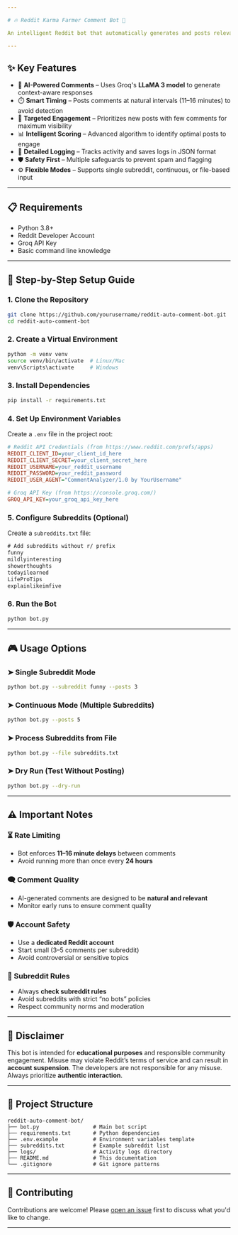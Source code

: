 ```yaml
---

# 🔥 Reddit Karma Farmer Comment Bot 🤖

An intelligent Reddit bot that automatically generates and posts relevant comments using **Groq's lightning-fast AI models**. Perfect for engaging with communities while maintaining natural interaction patterns.

---
```


## ✨ Key Features

* 🤖 **AI-Powered Comments** – Uses Groq's **LLaMA 3 model** to generate context-aware responses
* ⏱️ **Smart Timing** – Posts comments at natural intervals (11–16 minutes) to avoid detection
* 🎯 **Targeted Engagement** – Prioritizes new posts with few comments for maximum visibility
* 📊 **Intelligent Scoring** – Advanced algorithm to identify optimal posts to engage
* 📝 **Detailed Logging** – Tracks activity and saves logs in JSON format
* 🛡️ **Safety First** – Multiple safeguards to prevent spam and flagging
* ⚙️ **Flexible Modes** – Supports single subreddit, continuous, or file-based input

---

## 📋 Requirements

* Python 3.8+
* Reddit Developer Account
* Groq API Key
* Basic command line knowledge

---

## 🚀 Step-by-Step Setup Guide

### 1. Clone the Repository

```bash
git clone https://github.com/yourusername/reddit-auto-comment-bot.git
cd reddit-auto-comment-bot
```

### 2. Create a Virtual Environment

```bash
python -m venv venv
source venv/bin/activate  # Linux/Mac
venv\Scripts\activate     # Windows
```

### 3. Install Dependencies

```bash
pip install -r requirements.txt
```

### 4. Set Up Environment Variables

Create a `.env` file in the project root:

```ini
# Reddit API Credentials (from https://www.reddit.com/prefs/apps)
REDDIT_CLIENT_ID=your_client_id_here
REDDIT_CLIENT_SECRET=your_client_secret_here
REDDIT_USERNAME=your_reddit_username
REDDIT_PASSWORD=your_reddit_password
REDDIT_USER_AGENT="CommentAnalyzer/1.0 by YourUsername"

# Groq API Key (from https://console.groq.com/)
GROQ_API_KEY=your_groq_api_key_here
```

### 5. Configure Subreddits (Optional)

Create a `subreddits.txt` file:

```txt
# Add subreddits without r/ prefix
funny
mildlyinteresting
showerthoughts
todayilearned
LifeProTips
explainlikeimfive
```

### 6. Run the Bot

```bash
python bot.py
```

---

## 🎮 Usage Options

### ➤ Single Subreddit Mode

```bash
python bot.py --subreddit funny --posts 3
```

### ➤ Continuous Mode (Multiple Subreddits)

```bash
python bot.py --posts 5
```

### ➤ Process Subreddits from File

```bash
python bot.py --file subreddits.txt
```

### ➤ Dry Run (Test Without Posting)

```bash
python bot.py --dry-run
```

---

## ⚠️ Important Notes

### ⏳ Rate Limiting

* Bot enforces **11–16 minute delays** between comments
* Avoid running more than once every **24 hours**

### 🗨️ Comment Quality

* AI-generated comments are designed to be **natural and relevant**
* Monitor early runs to ensure comment quality

### 🛡️ Account Safety

* Use a **dedicated Reddit account**
* Start small (3–5 comments per subreddit)
* Avoid controversial or sensitive topics

### 📜 Subreddit Rules

* Always **check subreddit rules**
* Avoid subreddits with strict “no bots” policies
* Respect community norms and moderation

---

## 📜 Disclaimer

This bot is intended for **educational purposes** and responsible community engagement. Misuse may violate Reddit’s terms of service and can result in **account suspension**. The developers are not responsible for any misuse. Always prioritize **authentic interaction**.

---

## 📁 Project Structure

```
reddit-auto-comment-bot/
├── bot.py                 # Main bot script
├── requirements.txt       # Python dependencies
├── .env.example           # Environment variables template
├── subreddits.txt         # Example subreddit list
├── logs/                  # Activity logs directory
├── README.md              # This documentation
└── .gitignore             # Git ignore patterns
```

---

## 🤝 Contributing

Contributions are welcome! Please [open an issue](https://github.com/yourusername/reddit-auto-comment-bot/issues) first to discuss what you'd like to change.

---

